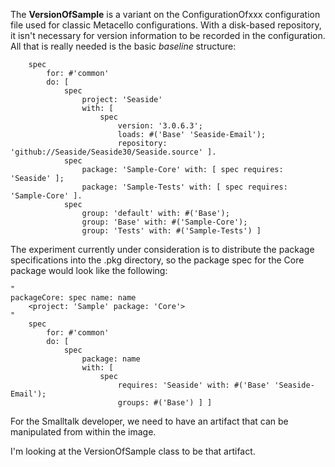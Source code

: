 The **VersionOfSample** is a variant on the ConfigurationOfxxx configuration file used for classic Metacello configurations.
With a disk-based repository, it isn't necessary for version information to be recorded in the configuration. All that is really needed is the basic *baseline* structure:

```Smalltalk
    spec
        for: #'common'
        do: [ 
            spec
                project: 'Seaside'
                with: [ 
                    spec
                        version: '3.0.6.3';
                        loads: #('Base' 'Seaside-Email');
                        repository: 'github://Seaside/Seaside30/Seaside.source' ].
            spec
                package: 'Sample-Core' with: [ spec requires: 'Seaside' ];
                package: 'Sample-Tests' with: [ spec requires: 'Sample-Core' ].
            spec
                group: 'default' with: #('Base');
                group: 'Base' with: #('Sample-Core');
                group: 'Tests' with: #('Sample-Tests') ]
```

The experiment currently under consideration is to distribute the package specifications into the .pkg directory, so the package spec for the Core package would look like the following:

```Smalltalk
"
packageCore: spec name: name
    <project: 'Sample' package: 'Core'>
"
    spec
        for: #'common'
        do: [ 
            spec
                package: name
                with: [ 
                    spec
                        requires: 'Seaside' with: #('Base' 'Seaside-Email');
                        groups: #('Base') ] ]
```

For the Smalltalk developer, we need to have an artifact that can be manipulated from within the image. 

I'm looking at the VersionOfSample class to be that artifact.
